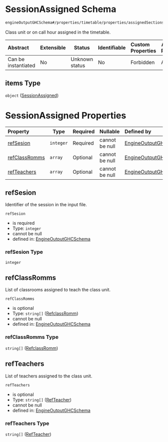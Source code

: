 # SessionAssigned Schema

```txt
engineOutputGHCSchema#/properties/timetable/properties/assignedSections/items/properties/sessionsAssigned/items
```

Class unit or on call hour assigned in the timetable.


| Abstract            | Extensible | Status         | Identifiable | Custom Properties | Additional Properties | Access Restrictions | Defined In                                                                     |
| :------------------ | ---------- | -------------- | ------------ | :---------------- | --------------------- | ------------------- | ------------------------------------------------------------------------------ |
| Can be instantiated | No         | Unknown status | No           | Forbidden         | Allowed               | none                | [ghcOutput.schema.json\*](../out/ghcOutput.schema.json "open original schema") |

## items Type

`object` ([SessionAssigned](ghcoutput-properties-generatedjsontimetable-properties-assignedsections-assignedsection-properties-sessionsassigned-sessionassigned.md))

# SessionAssigned Properties

| Property                        | Type      | Required | Nullable       | Defined by                                                                                                                                                                                                                                                                                                                          |
| :------------------------------ | --------- | -------- | -------------- | :---------------------------------------------------------------------------------------------------------------------------------------------------------------------------------------------------------------------------------------------------------------------------------------------------------------------------------- |
| [refSesion](#refsesion)         | `integer` | Required | cannot be null | [EngineOutputGHCSchema](ghcoutput-properties-generatedjsontimetable-properties-assignedsections-assignedsection-properties-sessionsassigned-sessionassigned-properties-refsesion.md "engineOutputGHCSchema#/properties/timetable/properties/assignedSections/items/properties/sessionsAssigned/items/properties/refSesion")         |
| [refClassRomms](#refclassromms) | `array`   | Optional | cannot be null | [EngineOutputGHCSchema](ghcoutput-properties-generatedjsontimetable-properties-assignedsections-assignedsection-properties-sessionsassigned-sessionassigned-properties-refclassromms.md "engineOutputGHCSchema#/properties/timetable/properties/assignedSections/items/properties/sessionsAssigned/items/properties/refClassRomms") |
| [refTeachers](#refteachers)     | `array`   | Optional | cannot be null | [EngineOutputGHCSchema](ghcoutput-properties-generatedjsontimetable-properties-assignedsections-assignedsection-properties-sessionsassigned-sessionassigned-properties-refteachers.md "engineOutputGHCSchema#/properties/timetable/properties/assignedSections/items/properties/sessionsAssigned/items/properties/refTeachers")     |

## refSesion

Identifier of the session in the input file.


`refSesion`

-   is required
-   Type: `integer`
-   cannot be null
-   defined in: [EngineOutputGHCSchema](ghcoutput-properties-generatedjsontimetable-properties-assignedsections-assignedsection-properties-sessionsassigned-sessionassigned-properties-refsesion.md "engineOutputGHCSchema#/properties/timetable/properties/assignedSections/items/properties/sessionsAssigned/items/properties/refSesion")

### refSesion Type

`integer`

## refClassRomms

List of classrooms assigned to teach the class unit.


`refClassRomms`

-   is optional
-   Type: `string[]` ([RefclassRomm](ghcoutput-properties-generatedjsontimetable-properties-assignedsections-assignedsection-properties-sessionsassigned-sessionassigned-properties-refclassromms-refclassromm.md))
-   cannot be null
-   defined in: [EngineOutputGHCSchema](ghcoutput-properties-generatedjsontimetable-properties-assignedsections-assignedsection-properties-sessionsassigned-sessionassigned-properties-refclassromms.md "engineOutputGHCSchema#/properties/timetable/properties/assignedSections/items/properties/sessionsAssigned/items/properties/refClassRomms")

### refClassRomms Type

`string[]` ([RefclassRomm](ghcoutput-properties-generatedjsontimetable-properties-assignedsections-assignedsection-properties-sessionsassigned-sessionassigned-properties-refclassromms-refclassromm.md))

## refTeachers

List of teachers assigned to the class unit.


`refTeachers`

-   is optional
-   Type: `string[]` ([RefTeacher](ghcoutput-properties-generatedjsontimetable-properties-assignedsections-assignedsection-properties-sessionsassigned-sessionassigned-properties-refteachers-refteacher.md))
-   cannot be null
-   defined in: [EngineOutputGHCSchema](ghcoutput-properties-generatedjsontimetable-properties-assignedsections-assignedsection-properties-sessionsassigned-sessionassigned-properties-refteachers.md "engineOutputGHCSchema#/properties/timetable/properties/assignedSections/items/properties/sessionsAssigned/items/properties/refTeachers")

### refTeachers Type

`string[]` ([RefTeacher](ghcoutput-properties-generatedjsontimetable-properties-assignedsections-assignedsection-properties-sessionsassigned-sessionassigned-properties-refteachers-refteacher.md))
